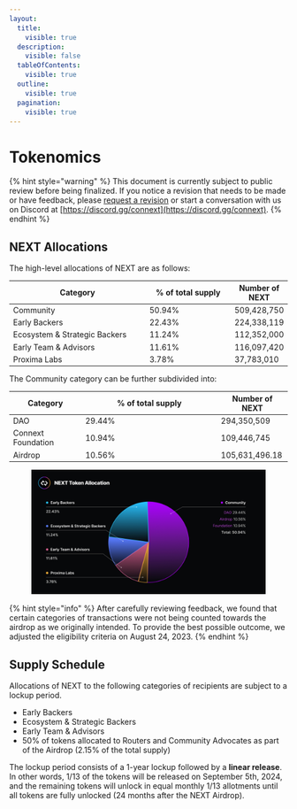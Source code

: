 ```yaml
---
layout:
  title:
    visible: true
  description:
    visible: false
  tableOfContents:
    visible: true
  outline:
    visible: true
  pagination:
    visible: true
---
```


# Tokenomics

{% hint style="warning" %}
This document is currently subject to public review before being finalized. If you notice a revision that needs to be made or have feedback, please [request a revision](https://github.com/connext/gitbook-docs/issues/new) or start a conversation with us on Discord at [https://discord.gg/connext](https://discord.gg/connext).
{% endhint %}

## NEXT Allocations

The high-level allocations of NEXT are as follows:

<table><thead><tr><th width="291">Category</th><th width="172">% of total supply</th><th>Number of NEXT</th></tr></thead><tbody><tr><td>Community</td><td>50.94%</td><td>509,428,750</td></tr><tr><td>Early Backers</td><td>22.43%</td><td>224,338,119</td></tr><tr><td>Ecosystem &#x26; Strategic Backers</td><td>11.24%</td><td>112,352,000</td></tr><tr><td>Early Team &#x26; Advisors</td><td>11.61%</td><td>116,097,420</td></tr><tr><td>Proxima Labs</td><td>3.78%</td><td>37,783,010</td></tr></tbody></table>

The Community category can be further subdivided into:

<table><thead><tr><th>Category</th><th width="231.33333333333331">% of total supply</th><th>Number of NEXT</th></tr></thead><tbody><tr><td>DAO</td><td>29.44%</td><td>294,350,509</td></tr><tr><td>Connext Foundation</td><td>10.94%</td><td>109,446,745</td></tr><tr><td>Airdrop</td><td>10.56%</td><td>105,631,496.18</td></tr></tbody></table>

<figure><img src="../.gitbook/assets/NEXT Token Allocation_Corrected.jpeg" alt=""><figcaption></figcaption></figure>

{% hint style="info" %}
After carefully reviewing feedback, we found that certain categories of transactions were not being counted towards the airdrop as we originally intended. To provide the best possible outcome, we adjusted the eligibility criteria on August 24, 2023.
{% endhint %}

## Supply Schedule

Allocations of NEXT to the following categories of recipients are subject to a lockup period.

* Early Backers
* Ecosystem & Strategic Backers
* Early Team & Advisors
* 50% of tokens allocated to Routers and Community Advocates as part of the Airdrop (2.15% of the total supply)

The lockup period consists of a 1-year lockup followed by a **linear release**. In other words, 1/13 of the tokens will be released on September 5th, 2024, and the remaining tokens will unlock in equal monthly 1/13 allotments until all tokens are fully unlocked (24 months after the NEXT Airdrop).

